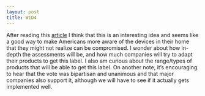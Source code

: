 ```yaml
---
layout: post
title: W1D4
---
```


After reading this [article](www.whitehouse.gov/briefing-room/statements-releases/2025/01/07/white-house-launches-u-s-cyber-trust-mark-providing-american-consumers-an-easy-label-to-see-if-connected-devices-are-cybersecure/) I think that this is an interesting idea and seems like a good way to make Americans more aware of the devices in their home that they might not realize can be compromised. I wonder about how in-depth the assessments will be, and how much companies will try to adapt their products to get this label. I also am curious about the range/types of products that will be able to get this label. On another note, it’s encouraging to hear that the vote was bipartisan and unanimous and that major companies also support it, although we will have to see if it actually gets implemented well.
